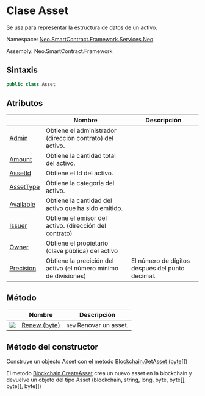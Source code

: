 # Clase Asset

Se usa para representar la estructura de datos de un activo.

Namespace: [Neo.SmartContract.Framework.Services.Neo](../neo.md)

Assembly: Neo.SmartContract.Framework

## Sintaxis

```c#
public class Asset
```

## Atributos

| | Nombre | Descripción |
| ---------------------------------------- | ------------------------------- | ------------------------------------- |
[Admin](Asset/Admin.md) | Obtiene el administrador (dirección contrato) del activo. |
|[Amount](Asset/Amount.md) | Obtiene la cantidad total del activo. |
[AssetId](Asset/AssetId.md) | Obtiene el Id del activo. |
[AssetType](Asset/AssetType.md) | Obtiene la categoria del activo. |
[Available](Asset/Available.md) | Obtiene la cantidad del activo que ha sido emitido.|
[Issuer](Asset/Issuer.md) | Obtiene el emisor del activo. (dirección del contrato) |
[Owner](Asset/Owner.md) | Obtiene el propietario (clave pública) del activo | 
[Precision](Asset/Precision.md) | Obtiene la precición del activo (el número mínimo de divisiones)| El número de dígitos después del punto decimal.

## Método

|  | Nombre | Descripción |
| ---------------------------------------- | ----------------------------- | ----------- |
|![](https://i-msdn.sec.s-msft.com/dynimg/IC91302.jpeg) | [Renew (byte)](Asset/Renew.md) | `new` Renovar un asset. |

## Método del constructor

Construye un objecto Asset con el metodo [Blockchain.GetAsset (byte[])](Blockchain/GetAsset.md)

El metodo [Blockchain.CreateAsset](Blockchain/CreateAsset.md) crea un nuevo asset en la blockchain y devuelve un objeto
del tipo Asset (blockchain, string, long, byte, byte[], byte[], byte[])
